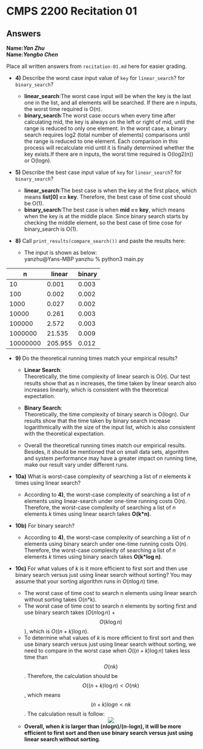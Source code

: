 # CMPS 2200 Recitation 01
## Answers

**Name:**_______Yan Zhu_______  
**Name:**_______Yongbo Chen_______

Place all written answers from `recitation-01.md` here for easier grading.

- **4)** Describe the worst case input value of `key` for `linear_search`? for `binary_search`? 
  - **linear_search**:The worst case input will be when the key is the last one in the list, and all elements will be searched. If there are n inputs, the worst time required is O(n). 
  - **binary_search**:The worst case occurs when every time after calculating mid, the key is always on the left or right of mid, until the range is reduced to only one element. In the worst case, a binary search requires log2 (total number of elements) comparisons until the range is reduced to one element. Each comparison in this process will recalculate mid until it is finally determined whether the key exists.If there are n inputs, the worst time required is O(log2(n)) or O(logn).  

  
- **5)** Describe the best case input value of `key` for `linear_search`? for `binary_search`? 
  - **linear_search**:The best case is when the key at the first place, which means **list[0] == key**. Therefore, the best case of time cost should be O(1).  
  - **binary_search**:The best case is when **mid == key**, which means when the key is at the middle place. Since binary search starts by checking the middle element, so the best case of time cose for binary_search is O(1).  


- **8)** Call `print_results(compare_search())` and paste the results here:
  - The input is shown as below:  
  yanzhu@Yans-MBP yanzhu % python3 main.py

|        n |   linear |   binary |
|----------|----------|----------|
|       10 |    0.001 |    0.003 |
|      100 |    0.002 |    0.002 |
|     1000 |    0.027 |    0.002 |
|    10000 |    0.261 |    0.003 |
|   100000 |    2.572 |    0.003 |
|  1000000 |   21.535 |    0.009 |
| 10000000 |  205.955 |    0.012 |  

- **9)** Do the theoretical running times match your empirical results?
  - **Linear Search**:  
  Theoretically, the time complexity of linear search is 
  O(𝑛). Our test results show that as n increases, the time taken by linear search also increases linearly, which is consistent with the theoretical expectation.

  - **Binary Search**:  
  Theoretically, the time complexity of binary search is O(logn). Our results show that the time taken by binary search increase logarithmically with the size of the input list, which is also consistent with the theoretical expectation.

  - Overall the theoretical running times match our empirical results. Besides, it should be mentioned that on small data sets, algorithm and system performance may have a greater impact on running time, make our result vary under different runs.


- **10a)** What is worst-case complexity of searching a list of $n$ elements $k$ times using linear search?
  - According to **4)**, the worst-case complexity of searching a list of $n$ elements using linear-search under one-time running costs O(n). Therefore, the worst-case complexity of searching a list of $n$ elements $k$ times using linear search takes **O(k*n)**.
  

- **10b)** For binary search? 
  - According to **4)**, the worst-case complexity of searching a list of $n$ elements using binary search under one-time running costs O(n). Therefore, the worst-case complexity of searching a list of $n$ elements $k$ times using binary search takes **O(k*log n)**.


- **10c)** For what values of $k$ is it more efficient to first sort and then use binary search versus just using linear search without sorting? You may assume that your sorting algorithm runs in $O(n\log n)$ time.  
  - The worst case of time cost to search n elements using linear search without sorting takes O(n*k).
  - The worst case of time cost to search n elements by sorting first and use binary search takes ($O(n\log n)$ + $$O(k\log n)$$), which is $O((n+k)\log n)$.
  - To determine what values of $k$ is more efficient to first sort and then use binary search versus just using linear search without sorting, we need to compare in the worst case when $O((n+k)\log n)$ takes less time than $$O(nk)$$. Therefore, the calculation should be $$O((n+k)\log n) < O(nk)$$, which means $$(n+k)logn<nk$$. The calculation result is follow:  <div align="center"><img src="https://latex.codecogs.com/svg.image?&space;k>\frac{nlogn}{n-logn}"/></div>
  - **Overall, when $k$ is larger than (nlogn)/(n-logn), it will be more efficient to first sort and then use binary search versus just using linear search without sorting**.



